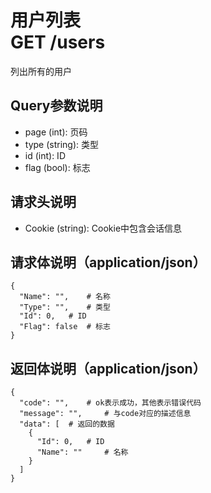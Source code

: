 # 用户列表<br>GET /users
列出所有的用户


## Query参数说明
- page (int): 页码
- type (string): 类型
- id (int): ID
- flag (bool): 标志

## 请求头说明
- Cookie (string): Cookie中包含会话信息

## 请求体说明（application/json）
```json5
{
  "Name": "",	 # 名称
  "Type": "",	 # 类型
  "Id": 0,	 # ID
  "Flag": false	 # 标志
}
```

## 返回体说明（application/json）
```json5
{
  "code": "",	 # ok表示成功，其他表示错误代码
  "message": "",	 # 与code对应的描述信息
  "data": [	 # 返回的数据
    {
      "Id": 0,	 # ID
      "Name": ""	 # 名称
    }
  ]
}
```
